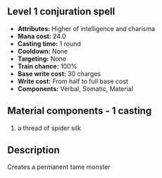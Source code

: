 ## Level 1 conjuration spell
- **Attributes:** Higher of intelligence and charisma
- **Mana cost:** 24.0
- **Casting time:** 1 round
- **Cooldown:** None
- **Targeting:** None
- **Train chance:** 100%
- **Base write cost:** 30 charges
- **Write cost:** From half to full base cost
- **Components:** Verbal, Somatic, Material
## Material components - 1 casting
1. a thread of spider silk
## Description
Creates a permanent tame monster
